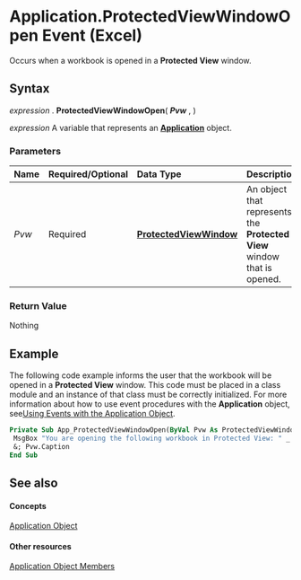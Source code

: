 
# Application.ProtectedViewWindowOpen Event (Excel)

Occurs when a workbook is opened in a  **Protected View** window.


## Syntax

 _expression_ . **ProtectedViewWindowOpen**( **_Pvw_** , )

 _expression_ A variable that represents an **[Application](19b73597-5cf9-4f56-8227-b5211f657f6f.md)** object.


### Parameters



|**Name**|**Required/Optional**|**Data Type**|**Description**|
|:-----|:-----|:-----|:-----|
| _Pvw_|Required| **[ProtectedViewWindow](6a32240c-c90b-c51a-6f8e-c3ff496b9855.md)**|An object that represents the  **Protected View** window that is opened.|

### Return Value

Nothing


## Example

The following code example informs the user that the workbook will be opened in a  **Protected View** window. This code must be placed in a class module and an instance of that class must be correctly initialized. For more information about how to use event procedures with the **Application** object, see[Using Events with the Application Object](http://msdn.microsoft.com/library/0063feba-47fd-29be-d2d5-8fcf47e70cbc%28Office.15%29.aspx).


```vb
Private Sub App_ProtectedViewWindowOpen(ByVal Pvw As ProtectedViewWindow) 
 MsgBox "You are opening the following workbook in Protected View: " _ 
 &; Pvw.Caption 
End Sub
```


## See also


#### Concepts


[Application Object](19b73597-5cf9-4f56-8227-b5211f657f6f.md)
#### Other resources


[Application Object Members](4cb9ca42-8d07-cc9c-2d80-4eb9a5921e1e.md)
